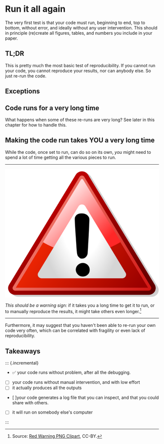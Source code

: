 # Run it all again

The very first test is that your code must run, beginning to end, top to bottom, without error, and ideally without any user intervention. This should in principle (re)create all figures, tables, and numbers you include in your paper. 

## TL;DR

This is pretty much the most basic test of reproducibility. If you cannot run your code, you cannot reproduce your results, nor can anybody else. So just re-run the code.

## Exceptions

## Code runs for a very long time

What happens when some of these re-runs are very long? See later in this chapter for how to handle this.

## Making the code run takes YOU a very long time

While the code, once set to run, can do so on its own, *you* might need to spend a lot of time getting all the various pieces to run. 

---

![](images/Red-Warning-PNG-Clipart.png)


*This should be a warning sign:* if it takes you a long time to get it to run, or to manually reproduce the results, it might take others even longer.[^warning-sign] 


[^warning-sign]: Source: [Red Warning PNG Clipart](https://www.pngall.com/warning-sign-png/download/69408), CC-BY.

---

Furthermore, it may suggest that you haven't been able to re-run your own code very often, which can be correlated with fragility or even lack of reproducibility. 

## Takeaways

::: {.incremental}

- ✅ your code runs without problem, after all the debugging.
- [ ] your code runs without manual intervention, and with low effort
- [ ] it actually produces all the outputs
- [ ]your code generates a log file that you can inspect, and that you could share with others.
- [ ] it will run on somebody else's computer

:::